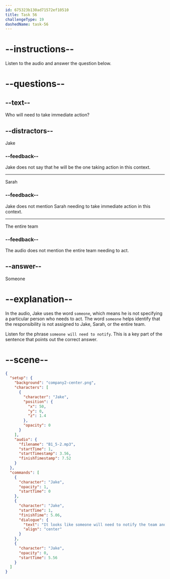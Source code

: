 ```yaml
---
id: 675323b130ad71572ef10510
title: Task 56
challengeType: 19
dashedName: task-56
---
```

<!-- (Audio) Jake: It looks like someone will need to notify the team and take immediate action. -->

# --instructions--

Listen to the audio and answer the question below.

# --questions--

## --text--

Who will need to take immediate action?

## --distractors--

Jake

### --feedback--

Jake does not say that he will be the one taking action in this context.

---

Sarah

### --feedback--

Jake does not mention Sarah needing to take immediate action in this context.

---

The entire team

### --feedback--

The audio does not mention the entire team needing to act.

## --answer--

Someone

# --explanation--

In the audio, Jake uses the word `someone`, which means he is not specifying a particular person who needs to act. The word `someone` helps identify that the responsibility is not assigned to Jake, Sarah, or the entire team.

Listen for the phrase `someone will need to notify`. This is a key part of the sentence that points out the correct answer.

# --scene--

```json
{
  "setup": {
    "background": "company2-center.png",
    "characters": [
      {
        "character": "Jake",
        "position": {
          "x": 50,
          "y": 0,
          "z": 1.4
        },
        "opacity": 0
      }
    ],
    "audio": {
      "filename": "B1_5-2.mp3",
      "startTime": 1,
      "startTimestamp": 3.56,
      "finishTimestamp": 7.52
    }
  },
  "commands": [
    {
      "character": "Jake",
      "opacity": 1,
      "startTime": 0
    },
    {
      "character": "Jake",
      "startTime": 1,
      "finishTime": 5.06,
      "dialogue": {
        "text": "It looks like someone will need to notify the team and take immediate action.",
        "align": "center"
      }
    },
    {
      "character": "Jake",
      "opacity": 0,
      "startTime": 5.56
    }
  ]
}
```

